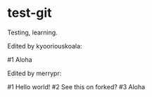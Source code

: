 # test-git

Testing, learning.

Edited by kyooriouskoala:

#1 Aloha

Edited by merrypr:

#1 Hello world!
#2 See this on forked?
#3 Aloha
